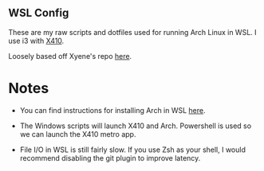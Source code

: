 WSL Config
----------
These are my raw scripts and dotfiles used for running Arch Linux in WSL. I use i3 with [X410](http://token2shell.com/x410/).

Loosely based off Xyene's repo [here](https://github.com/Xyene/wsl-dotfiles).

Notes
=====

* You can find instructions for installing Arch in WSL [here](https://github.com/yuk7/ArchWSL).

* The Windows scripts will launch X410 and Arch. Powershell is used so we can launch the X410 metro app. 

* File I/O in WSL is still fairly slow. If you use Zsh as your shell, I would recommend disabling the git plugin to improve latency. 

